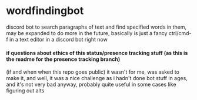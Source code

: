 # wordfindingbot
discord bot to search paragraphs of text and find specified words in them, may be expanded to do more in the future, basically is just a fancy ctrl/cmd-f in a text editor in a discord bot right now

#### if questions about ethics of this status/presence tracking stuff (as this is the readme for the presence tracking branch)
(if and when when this repo goes public)
it wasn't for me, was asked to make it, and well, it was a nice challenge as i hadn't done bot stuff in ages, and it's not very bad anyway, probably quite useful in some cases like figuring out alts
